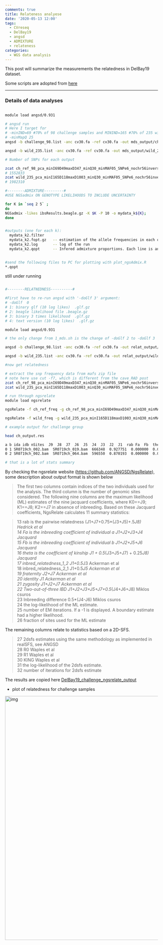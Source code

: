 ```yaml
---
comments: true
title: Relateness analyese
date: '2020-05-13 12:00'
tags:
  - CVreseq
  - DelBay19
  - angsd
  - ADMIXTURE
  - relateness
categories:
  - WGS data analysis
---
```


This post will summarize the measurements the relatedness in DelBay19 dataset.

Some scripts are adopted from [here](https://github.com/grovesdixon/caveRAD/blob/master/cave_RAD_processing_walkthrough.txt)

--- 

### Details of data analyses

```sh

module load angsd/0.931

# angsd run
# Here I target for 
# -minIND=69 #70% of 98 challenge samples and MININD=165 #70% of 235 wild samples
# -minMapQ 25
angsd -b challenge_98.list -anc cv30.fa -ref cv30.fa -out mds_output/ch_ref_98_pca_minI69D49maxD347_minQ30_minMAF05_SNPe6_nochr56invers_70 -dosaf 1 -GL 1 -doGlf 2 -doMaf 1 -doPost 1 -doCov 1 -makeMatrix 1 -doIBS 1 -doCounts 1 -doDepth 1 -dumpCounts 1 -P 20 -minQ 20 -minMapQ 25 -minMaf 0.05 -remove_bads 1 -uniqueOnly 1 -only_proper_pairs 1 -SNP_pval 1e-6 -setMinDepth 49 -setMaxDepth 347 -minInd 69 -doMajorMinor 3 -sites ch_ref_98_pca_minI49D49maxD347_minQ20_minMAF05_SNPe6_nochr56invers.snplist -rf chr.list >& mds_output/ch_ref_98_pca_70_nochr56invers.log

angsd -b wild_235.list -anc cv30.fa -ref cv30.fa -out mds_output/wild_235_pca_minI165D118maxD1003_minQ30_minMAF05_SNPe6_nochr56invers_70 -dosaf 1 -GL 1 -doGlf 2 -doMaf 1 -doPost 1 -doCov 1 -makeMatrix 1 -doIBS 1 -doCounts 1 -doDepth 1 -dumpCounts 1 -P 20 -minQ 20 -minMapQ 25 -minMaf 0.05 -remove_bads 1 -uniqueOnly 1 -only_proper_pairs 1 -SNP_pval 1e-6 -setMinDepth 118 -setMaxDepth 1003 -minInd 165 -doMajorMinor 3 -sites wild_235_pca_minI118D118maxD1003_minQ20_minMAF05_SNPe6_nochr56invers.snplist -rf chr.list >& mds_output/wild_235_pca_70_nochr56invers.lo

# Number of SNPs for each output

zcat ch_ref_98_pca_minI69D49maxD347_minQ30_minMAF05_SNPe6_nochr56invers_70.mafs.gz | wc -l
# 1552833
zcat wild_235_pca_minI165D118maxD1003_minQ30_minMAF05_SNPe6_nochr56invers_70.mafs.gz | wc -l
# 1982310

#--------ADMIXTURE---------#
#USE NGSadmix ON GENOTYPE LIKELIHOODS TO INCLUDE UNCERTAINTY

for K in `seq 2 5` ; 
do 
NGSadmix -likes ibsResults.beagle.gz -K $K -P 10 -o mydata_k${K};
done


#outputs (one for each k):
  mydata_k2.filter
  mydata_k2.fopt.gz   -- estimation of the allele frequencies in each of the ancestral populations (each column is a population, each row a SNP)
  mydata_k2.log       -- log of the run
  mydata_k2.qopt      -- Infered admixture proportions. Each line is an individual and each column is a population.
  

#send the following files to PC for plotting with plot_ngsAdmix.R 
*.qopt
```
still under running

```sh

#--------RELATNEDNESS----------#

#First have to re-run angsd with '-doGlf 3' argument:
# -doGlf  0
# 1: binary glf (10 log likes)  .glf.gz
# 2: beagle likelihood file .beagle.gz
# 3: binary 3 times likelihood  .glf.gz
# 4: text version (10 log likes)  .glf.gz

module load angsd/0.931

# the only change from 1_mds.sh is the change of -doGlf 2 to -doGlf 3

angsd -b challenge_98.list -anc cv30.fa -ref cv30.fa -out relat_output/ch_ref_98_pca_minI69D49maxD347_minQ30_minMAF05_SNPe6_nochr56invers_70 -dosaf 1 -GL 1 -doGlf 3 -doMaf 1 -doPost 1 -doGeno 8 -doCov 1 -makeMatrix 1 -doIBS 1 -doCounts 1 -doDepth 1 -dumpCounts 1 -P 20 -minQ 20 -minMapQ 25 -minMaf 0.05 -remove_bads 1 -uniqueOnly 1 -only_proper_pairs 1 -SNP_pval 1e-6 -setMinDepth 49 -setMaxDepth 347 -minInd 69 -doMajorMinor 3 -sites ch_ref_98_pca_minI49D49maxD347_minQ20_minMAF05_SNPe6_nochr56invers.snplist -rf chr.list >& relat_output/ch_ref_98_pca_70_nochr56invers.log

angsd -b wild_235.list -anc cv30.fa -ref cv30.fa -out relat_output/wild_235_pca_minI165D118maxD1003_minQ30_minMAF05_SNPe6_nochr56invers_70 -dosaf 1 -GL 1 -doGlf 3 -doMaf 1 -doPost 1 -doGeno 8 -doCov 1 -makeMatrix 1 -doIBS 1 -doCounts 1 -doDepth 1 -dumpCounts 1 -P 20 -minQ 20 -minMapQ 25 -minMaf 0.05 -remove_bads 1 -uniqueOnly 1 -only_proper_pairs 1 -SNP_pval 1e-6 -setMinDepth 118 -setMaxDepth 1003 -minInd 165 -doMajorMinor 3 -sites wild_235_pca_minI118D118maxD1003_minQ20_minMAF05_SNPe6_nochr56invers.snplist -rf chr.list >& relat_output/wild_235_pca_70_nochr56invers.log

#now get relatedness

# extract the snp frequency data from mafs zip file
# note here use cut -f7, which is different from the cave_RAD post
zcat ch_ref_98_pca_minI69D49maxD347_minQ30_minMAF05_SNPe6_nochr56invers_70.mafs.gz | cut -f7 |sed 1d > ch_ref_freq
zcat wild_235_pca_minI165D118maxD1003_minQ30_minMAF05_SNPe6_nochr56invers_70.mafs.gz | cut -f7 |sed 1d >wild_freq

# run through ngsrelate
module load ngsrelate

ngsRelate -f ch_ref_freq -g ch_ref_98_pca_minI69D49maxD347_minQ30_minMAF05_SNPe6_nochr56invers_70.glf.gz -n 98 -z challenge_98.list -O ch_output.res

ngsRelate -f wild_freq -g wild_235_pca_minI165D118maxD1003_minQ30_minMAF05_SNPe6_nochr56invers_70.glf.gz -n 235 -z wild_235.list -O wild_output.res

# example output for challenge group

head ch_output.res 

a b ida idb nSites  J9  J8  J7  J6  J5  J4  J3  J2  J1  rab Fa  Fb  theta inbred_relatedness_1_2  inbred_relatedness_2_1  fraternity  identity  zygosity  2of3_IDB  F_diff_a_b  loglh nIter bestoptimll coverage  2dsfs R0  R1  KING  2dsfs_loglike 2dsfsf_niter
0 1 SR0719ch_002.bam  SR0719ch_019.bam  666348  0.927751  0.000000  0.000000  0.000552  0.000000  0.049241  0.000000  0.022456  0.000000  0.000000  0.071697  0.023008  0.000000  0.000000  0.000000  0.022456  0.000000  0.022456  0.047353  0.024344  -709136.469929  70  -1  0.429118  5.280951e-01,1.551008e-01,2.511597e-02,1.435009e-01,7.577034e-02,1.671133e-02,2.723838e-02,1.973095e-02,8.736163e-03  0.690961  0.195588  -0.059472 -790567.826697  43
0 2 SR0719ch_002.bam  SR0719ch_064.bam  596550  0.870193  0.000000  0.000000  0.058360  0.000000  0.034342  0.000000  0.037105  0.000000  0.000000  0.071447  0.095465  0.000000  0.000000  0.000000  0.037105  0.000000  0.037105  0.083456  -0.012009 -616565.041839  170 -1  0.384169  5.349475e-01,1.433755e-01,3.026484e-02,1.482602e-01,6.737879e-02,2.015998e-02,2.788225e-02,1.899071e-02,8.740264e-03  0.862988  0.173240  -0.105072-686932.450194 39

# that is a lot of stats summary
```

By checking the ngsrelate website (https://github.com/ANGSD/NgsRelate), some description about output format is shown below

> The first two columns contain indices of the two individuals used for the analysis. The third column is the number of genomic sites considered. The following nine columns are the maximum likelihood (ML) estimates of the nine jacquard coefficients, where K0==J9; K1==J8; K2==J7 in absence of inbreeding. Based on these Jacquard coefficients, NgsRelate calculates 11 summary statistics:

> 13 rab is the pairwise relatedness (J1+J7+0.75*(J3+J5)+.5*J8) Hedrick et al   
> 14 Fa is the inbreeding coefficient of individual a J1+J2+J3+J4 Jacquard   
> 15 Fb is the inbreeding coefficient of individual b J1+J2+J5+J6 Jacquard   
> 16 theta is the coefficient of kinship J1 + 0.5*(J3+J5+J7) + 0.25*J8) Jacquard   
> 17 inbred_relatedness_1_2 J1+0.5*J3 Ackerman et al   
> 18 inbred_relatedness_2_1 J1+0.5*J5 Ackerman et al   
> 19 fraternity J2+J7 Ackerman et al   
> 20 identity J1 Ackerman et al   
> 21 zygosity J1+J2+J7 Ackerman et al   
> 22 Two-out-of-three IBD J1+J2+J3+J5+J7+0.5*(J4+J6+J8) Miklos csuros   
> 23 Inbreeding difference 0.5*(J4-J6) Miklos csuros   
> 24 the log-likelihood of the ML estimate.   
> 25 number of EM iterations. If a -1 is displayed. A boundary estimate had a higher likelihood.   
> 26 fraction of sites used for the ML estimate   

The remaining columns relate to statistics based on a 2D-SFS.

> 27 2dsfs estimates using the same methodology as implemented in realSFS, see ANGSD   
> 28 R0 Waples et al   
> 29 R1 Waples et al   
> 30 KING Waples et al   
> 31 the log-likelihood of the 2dsfs estimate.   
> 32 number of iterations for 2dsfs estimate   

The results are copied here [DelBay19_challenge_ngsrelate_output](https://docs.google.com/spreadsheets/d/1HMrO2qM5LJjXo60WwiODrQbHxurmF3AwsRhDrvC1MMg/edit?usp=sharing)

- plot of relatedness for challenge samples

<img src="https://hzz0024.github.io/images/ngsrelate/DelBay19_chr_relatedness.jpg" alt="img" width="800"/>

